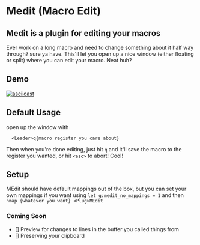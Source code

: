 # Medit (Macro Edit)
## Medit is a plugin for editing your macros
Ever work on a long macro and need to change something about it half way through? sure ya have.
This'll let you open up a nice window (either floating or split) where you can edit your macro. Neat huh?

## Demo
[![asciicast](https://asciinema.org/a/WUDWsmIkqH1LNhR6pENLSGLYo.svg)](https://asciinema.org/a/WUDWsmIkqH1LNhR6pENLSGLYo)

## Default Usage
open up the window with
```
  <Leader>q{macro register you care about}
```
Then when you're done editing, just hit `q` and it'll save the macro to the register you wanted, or hit `<esc>` to abort! Cool!

## Setup

MEdit should have default mappings out of the box, but you can set your own mappings if you want using `let g:medit_no_mappings = 1` and then `nmap {whatever you want} <Plug>MEdit`

### Coming Soon
- [] Preview for changes to lines in the buffer you called things from 
- [] Preserving your clipboard
